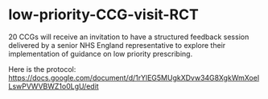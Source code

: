 # low-priority-CCG-visit-RCT

20 CCGs will receive an invitation to have a structured feedback session delivered by a senior NHS England representative to explore their implementation of guidance on low priority prescribing. 

Here is the protocol: https://docs.google.com/document/d/1rYlEG5MUgkXDvw34G8XgkWmXoelLswPVWVBWZ1o0LgU/edit
